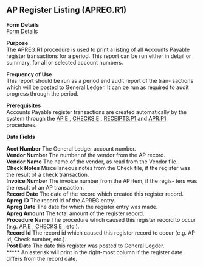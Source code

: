 ##  AP Register Listing (APREG.R1)

<PageHeader />

**Form Details**  
[ Form Details ](APREG-R1-1/README.md)   

**Purpose**  
The APREG.R1 procedure is used to print a listing of all Accounts Payable
register transactions for a period. This report can be run either in detail or
summary, for all or selected account numbers.

**Frequency of Use**  
This report should be run as a period end audit report of the tran- sactions
which will be posted to General Ledger. It can be run as required to audit
progress through the period.

**Prerequisites**  
Accounts Payable register transactions are created automatically by the system through the [ AP.E ](../../../../rover/AP-OVERVIEW/AP-ENTRY/AP-E/README.md) , [ CHECKS.E ](../../AP-ENTRY/CHECKS-E/README.md) , [ RECEIPTS.P1 ](RECEIPTS-P1/README.md) and [ APR.P1 ](../../../../rover/AP-OVERVIEW/AP-PROCESS/APR-P1/README.md) procedures. 

**Data Fields**

**Acct Number** The General Ledger account number.  
**Vendor Number** The number of the vendor from the AP record.  
**Vendor Name** The name of the vendor, as read from the Vendor file.  
**Check Notes** Miscellaneous notes from the Check file, if the register was
the result of a check transaction.  
**Invoice Number** The invoice number from the AP item, if the regis- ters was
the result of an AP transaction.  
**Record Date** The date of the record which created this register record.  
**Apreg ID** The record id of the APREG entry.  
**Apreg Date** The date for which the register entry was made.  
**Apreg Amount** The total amount of the register record.  
**Procedure Name** The procedure which caused this register record to occur (e.g. [ AP.E ](../../../../rover/AP-OVERVIEW/AP-ENTRY/AP-E/README.md) , [ CHECKS.E ](../../AP-ENTRY/CHECKS-E/README.md) , etc.).   
**Record Id** The record id which caused this register record to occur (e.g.
AP id, Check number, etc.).  
**Post Date** The date this register was posted to General Legder.  
***** An asterisk will print in the right-most column if the register date
differs from the record date.  
  
<badge text= "Version 8.10.57" vertical="middle" />

<PageFooter />